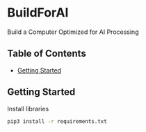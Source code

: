 # BuildForAI

Build a Computer Optimized for AI Processing

## Table of Contents

- [Getting Started](#getting-started)

## Getting Started

Install libraries

```bash
pip3 install -r requirements.txt
```
